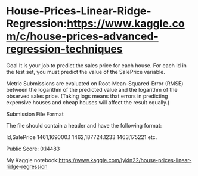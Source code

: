 # House-Prices-Linear-Ridge-Regression:https://www.kaggle.com/c/house-prices-advanced-regression-techniques
Goal
It is your job to predict the sales price for each house. For each Id in the test set, you must predict the value of the SalePrice variable. 

Metric
Submissions are evaluated on Root-Mean-Squared-Error (RMSE) between the logarithm of the predicted value and the logarithm of the observed sales price. (Taking logs means that errors in predicting expensive houses and cheap houses will affect the result equally.)

Submission File Format

The file should contain a header and have the following format:


Id,SalePrice
1461,169000.1
1462,187724.1233
1463,175221
etc.

Public Score: 0.14483

My Kaggle notebook:https://www.kaggle.com/lykin22/house-prices-linear-ridge-regression
